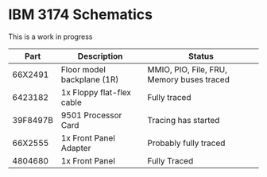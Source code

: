 IBM 3174 Schematics
======================

This is a work in progress

| Part     | Description                | Status                                     |
| -------- | -------------------------- | ------------------------------------------ |
| 66X2491  | Floor model backplane (1R) | MMIO, PIO, File, FRU, Memory buses traced  |
| 6423182  | 1x Floppy flat-flex cable  | Fully traced                               |
| 39F8497B | 9501 Processor Card        | Tracing has started                        |
| 66X2555  | 1x Front Panel Adapter     | Probably fully traced                      |
| 4804680  | 1x Front Panel             | Fully Traced                               |